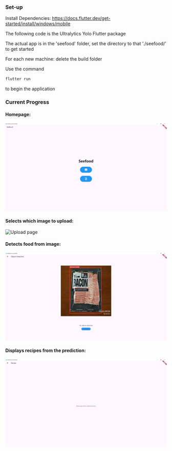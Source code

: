### Set-up

Install Dependencies:
https://docs.flutter.dev/get-started/install/windows/mobile

The following code is the Ultralytics Yolo Flutter package

The actual app is in the 'seefood' folder, set the directory to that './seefood/' to get started

For each new machine: delete the build folder

Use the command 
```dart
flutter run
```
to begin the application


### Current Progress
#### Homepage:
![Home page](/assets/home_page.png)

#### Selects which image to upload:
![Upload page](/assets/upload_page.png)

#### Detects food from image:
![Detection page](/assets/detection_page.png)

#### Displays recipes from the prediction:
![Recipe page](/assets/recipe_page.png)
